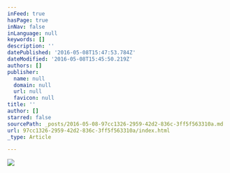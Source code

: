 ```yaml
---
inFeed: true
hasPage: true
inNav: false
inLanguage: null
keywords: []
description: ''
datePublished: '2016-05-08T15:47:53.784Z'
dateModified: '2016-05-08T15:45:50.219Z'
authors: []
publisher:
  name: null
  domain: null
  url: null
  favicon: null
title: ''
author: []
starred: false
sourcePath: _posts/2016-05-08-97cc1326-2959-42d2-836c-3ff5f563310a.md
url: 97cc1326-2959-42d2-836c-3ff5f563310a/index.html
_type: Article

---
```

![](https://the-grid-user-content.s3-us-west-2.amazonaws.com/689d2cd6-ba72-44cb-8cf3-3593fac36fa9.jpg)